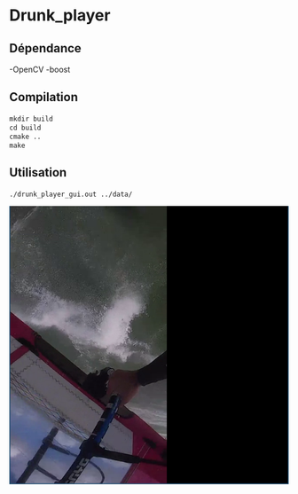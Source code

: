 # Drunk_player
## Dépendance
-OpenCV
-boost
## Compilation
```
mkdir build
cd build
cmake ..
make
```
## Utilisation
```
./drunk_player_gui.out ../data/
```
![Image drunk](https://github.com/NicolasPestelle/drunk_player/blob/master/drunk_player_gui.png)